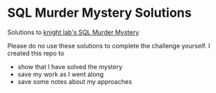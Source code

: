 # SQL Murder Mystery Solutions
Solutions to [knight lab's SQL Murder Mystery](https://mystery.knightlab.com/)

Please do no use these solutions to complete the challenge yourself. I created this repo to
* show that I have solved the mystery
* save my work as I went along
* save some notes about my approaches
